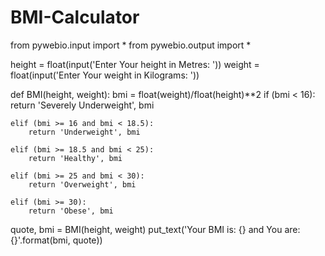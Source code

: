 # BMI-Calculator
from pywebio.input import *
from pywebio.output import *

height = float(input('Enter Your height in Metres: '))
weight = float(input('Enter Your weight in Kilograms: '))

def BMI(height, weight):
    bmi = float(weight)/float(height)**2
    if (bmi < 16):
        return 'Severely Underweight', bmi
    
    elif (bmi >= 16 and bmi < 18.5):
        return 'Underweight', bmi
    
    elif (bmi >= 18.5 and bmi < 25):
        return 'Healthy', bmi
    
    elif (bmi >= 25 and bmi < 30):
        return 'Overweight', bmi
    
    elif (bmi >= 30):
        return 'Obese', bmi
    
quote, bmi = BMI(height, weight)
put_text('Your BMI is: {} and You are: {}'.format(bmi, quote))
